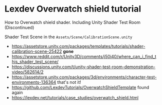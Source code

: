 # Lexdev Overwatch shield tutorial

How to Overwatch shield shader. Including Unity Shader Test Room (Discontinued)

Shader Test Scene in the `Assets/Scene/CalibrationScene.unity`

- https://assetstore.unity.com/packages/templates/tutorials/shader-calibration-scene-25422 **gone**
- https://www.reddit.com/r/Unity3D/comments/j50i40/where_can_i_find_this_shader_test_scene/
- https://discussions.unity.com/t/unity-shader-test-room-demonstration-video/582614/2
- https://assetstore.unity.com/packages/3d/environments/character-test-environments-136364 that's not it!
- https://github.com/LexdevTutorials/OverwatchShieldTemplate found again
- https://lexdev.net/tutorials/case_studies/overwatch_shield.html